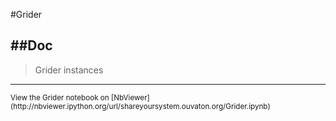 
<!--
FrozenIsBool False
-->

#Grider

##Doc
----


> 
> Grider instances
> 
> 

----

<small>
View the Grider notebook on [NbViewer](http://nbviewer.ipython.org/url/shareyoursystem.ouvaton.org/Grider.ipynb)
</small>

